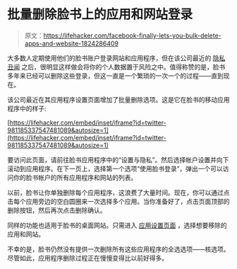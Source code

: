# 批量删除脸书上的应用和网站登录

> 原文：<https://lifehacker.com/facebook-finally-lets-you-bulk-delete-apps-and-website-1824286409>

大多数人定期使用他们的脸书账户登录网站和应用程序，但在该公司最近的 [隐私丑闻](https://lifehacker.com/dont-delete-facebook-just-be-smarter-on-facebook-1823922407) 之后，很明显这样做会将你的个人数据置于风险之中。值得称赞的是，脸书多年来已经可以删除这些登录，但这一直是一个繁琐的一次一个的过程——直到现在。



该公司最近在其应用程序设置页面增加了批量删除选项。这是它在脸书的移动应用程序中的样子:

 [https://lifehacker.com/embed/inset/iframe?id=twitter-981185337547481089&autosize=1](https://lifehacker.com/embed/inset/iframe?id=twitter-981185337547481089&autosize=1) 

要访问此页面，请前往脸书应用程序中的“设置与隐私”。然后选择帐户设置并向下滚动到应用程序。在下一页上，选择第一个选项“使用脸书登录”，弹出一个可以访问你的脸书帐户的所有应用程序和网站的列表。

以前，脸书让你单独删除每个应用程序，这浪费了大量时间。现在，你可以通过点击每个应用旁边的空白圆圈来一次选择多个应用。当你准备好了，点击页面顶部的删除按钮，然后再次点击删除确认。

同样的功能也适用于脸书的桌面网站。只需进入 [应用设置页面](https://www.facebook.com/settings?tab=applications) ，选择想要移除的应用和网站。

不幸的是，脸书仍然没有提供一次删除所有这些应用程序的全选选项——核选项。尽管如此，应用程序删除过程正在慢慢变得比以前好得多。